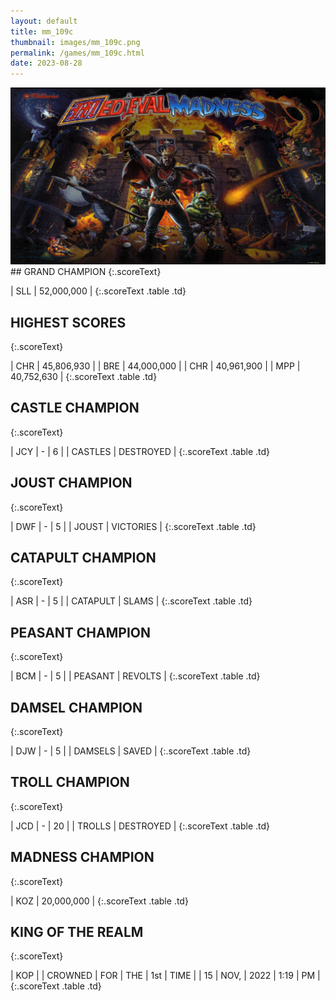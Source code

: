 ```yaml
---
layout: default
title: mm_109c
thumbnail: images/mm_109c.png
permalink: /games/mm_109c.html
date: 2023-08-28
---
```


<img src="../images/mm_109c.png" class="gameThumbnail img-fluid mx-auto align-middle">
## GRAND CHAMPION
{:.scoreText}

| SLL | 52,000,000 | 
{:.scoreText .table .td}

## HIGHEST SCORES
{:.scoreText}

| CHR | 45,806,930 | 
| BRE | 44,000,000 | 
| CHR | 40,961,900 | 
| MPP | 40,752,630 | 
{:.scoreText .table .td}

## CASTLE CHAMPION
{:.scoreText}

| JCY | - | 6 | 
| CASTLES | DESTROYED | 
{:.scoreText .table .td}

## JOUST CHAMPION
{:.scoreText}

| DWF | - | 5 | 
| JOUST | VICTORIES | 
{:.scoreText .table .td}

## CATAPULT CHAMPION
{:.scoreText}

| ASR | - | 5 | 
| CATAPULT | SLAMS | 
{:.scoreText .table .td}

## PEASANT CHAMPION
{:.scoreText}

| BCM | - | 5 | 
| PEASANT | REVOLTS | 
{:.scoreText .table .td}

## DAMSEL CHAMPION
{:.scoreText}

| DJW | - | 5 | 
| DAMSELS | SAVED | 
{:.scoreText .table .td}

## TROLL CHAMPION
{:.scoreText}

| JCD | - | 20 | 
| TROLLS | DESTROYED | 
{:.scoreText .table .td}

## MADNESS CHAMPION
{:.scoreText}

| KOZ | 20,000,000 | 
{:.scoreText .table .td}

## KING OF THE REALM
{:.scoreText}

| KOP | 
| CROWNED | FOR | THE | 1st | TIME | 
| 15 | NOV, | 2022 | 1:19 | PM | 
{:.scoreText .table .td}
